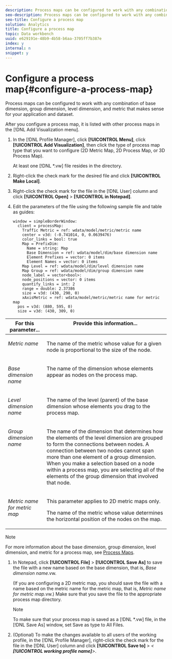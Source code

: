 ```yaml
---
description: Process maps can be configured to work with any combination of base dimension, group dimension, level dimension, and metric that makes sense for your application and dataset.
seo-description: Process maps can be configured to work with any combination of base dimension, group dimension, level dimension, and metric that makes sense for your application and dataset.
seo-title: Configure a process map
solution: Analytics
title: Configure a process map
topic: Data workbench
uuid: e629191e-48b9-4b58-b6aa-3705ff7b387e
index: y
internal: n
snippet: y
---
```


# Configure a process map{#configure-a-process-map}

Process maps can be configured to work with any combination of base dimension, group dimension, level dimension, and metric that makes sense for your application and dataset.

 After you configure a process map, it is listed with other process maps in the [!DNL Add Visualization menu]. 

1. In the [!DNL Profile Manager], click **[!UICONTROL Menu]**, click **[!UICONTROL Add Visualization]**, then click the type of process map type that you want to configure (2D Metric Map, 2D Process Map, or 3D Process Map).

   At least one [!DNL *.vw] file resides in the directory. 

1. Right-click the check mark for the desired file and click **[!UICONTROL Make Local]**.
1. Right-click the check mark for the file in the [!DNL User] column and click **[!UICONTROL Open]** > **[!UICONTROL in Notepad]**.
1. Edit the parameters of the file using the following sample file and table as guides:

   ```
   window = simpleBorderWindow: 
     client = processMap: 
       Traffic Metric = ref: wdata/model/metric/metric name
       center = v3d: (-0.741014, 0, 0.0639476)
       color_links = bool: true
       Map = PrefixDim: 
         Name = string: Map
         Base Dimension = ref: wdata/model/dim/base dimension name
         Element Prefixes = vector: 0 items
         Element Names = vector: 0 items
       Map Level = ref: wdata/model/dim/level dimension name
       Map Group = ref: wdata/model/dim/group dimension name
       node_label = vector<bool>: 
       node_positions = vector: 0 items
       quantify_links = int: 2
       range = double: 2.37386
       size = v3d: (430, 290, 0)
       xAxisMetric = ref: wdata/model/metric/metric name for metric map
     pos = v3d: (880, 595, 0)
     size = v3d: (430, 309, 0)
   ```

<table id="table_3F072DB1B68746C49DF9332718982EBE"> 
 <thead> 
  <tr valign="top"> 
   <th colname="col1" class="entry"> For this parameter... </th> 
   <th colname="col2" class="entry"> Provide this information... </th> 
  </tr> 
 </thead>
 <tbody> 
  <tr valign="top"> 
   <td colname="col1"> <p><i>Metric name</i> </p> </td> 
   <td colname="col2"> <p>The name of the metric whose value for a given node is proportional to the size of the node. </p> </td> 
  </tr> 
  <tr valign="top"> 
   <td colname="col1"> <p><i>Base dimension name</i> </p> </td> 
   <td colname="col2"> <p>The name of the dimension whose elements appear as nodes on the process map. </p> </td> 
  </tr> 
  <tr valign="top"> 
   <td colname="col1"> <p><i>Level dimension name</i> </p> </td> 
   <td colname="col2"> <p>The name of the level (parent) of the base dimension whose elements you drag to the process map. </p> </td> 
  </tr> 
  <tr valign="top"> 
   <td colname="col1"> <p><i>Group dimension name</i> </p> </td> 
   <td colname="col2"> <p>The name of the dimension that determines how the elements of the level dimension are grouped to form the connections between nodes. A connection between two nodes cannot span more than one element of a group dimension. When you make a selection based on a node within a process map, you are selecting all of the elements of the group dimension that involved that node. </p> </td> 
  </tr> 
  <tr valign="top"> 
   <td colname="col1"> <p><i>Metric name for metric map</i> </p> </td> 
   <td colname="col2"> <p>This parameter applies to 2D metric maps only. </p> <p>The name of the metric whose value determines the horizontal position of the nodes on the map. </p> </td> 
  </tr> 
 </tbody> 
</table>

   >[!NOTE]
   >
   >For more information about the base dimension, group dimension, level dimension, and metric for a process map, see [Process Maps](../../../home/c-get-started/c-analysis-vis/c-proc-maps/c-proc-maps.md#concept-880aee224404429785b733a4e80d275e).

1. In Notepad, click **[!UICONTROL File]** > **[!UICONTROL Save As]** to save the file with a new name based on the base dimension, that is, *Base dimension name*.vw.

   (If you are configuring a 2D metric map, you should save the file with a name based on the metric name for the metric map, that is, *Metric name for metric map*.vw.) Make sure that you save the file to the appropriate process map directory.

   >[!NOTE]
   >
   >To make sure that your process map is saved as a [!DNL *.vw] file, in the [!DNL Save As] window, set Save as type to All Files.

1. (Optional) To make the changes available to all users of the working profile, in the [!DNL Profile Manager], right-click the check mark for the file in the [!DNL User] column and click **[!UICONTROL Save to]** > *< **[!UICONTROL working profile name]**>*.
